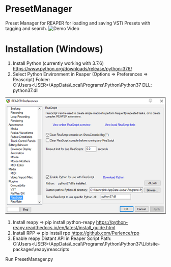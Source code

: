 # PresetManager
Preset Manager for REAPER for loading and saving VSTi Presets with tagging and search.
![Demo Video](/documentation/200422_demo.gif)



# Installation (Windows)
1. Install Python (currently working with 3.7.6) https://www.python.org/downloads/release/python-376/
1. Select Python Environment in Reaper (Options => Preferences => Reascript)
    Folder: C:\Users\<USER>\AppData\Local\Programs\Python\Python37
    DLL: python37.dll
    
![Reaper Python Preferences](/documentation/reaper_setting.png)
1. Install reapy => pip install python-reapy https://python-reapy.readthedocs.io/en/latest/install_guide.html
1. Install RPP => pip install rpp https://github.com/Perlence/rpp
1. Enable reapy Distant API in Reaper
    Script Path: C:\Users\<USER>\AppData\Local\Programs\Python\Python37\Lib\site-packages\reapy\reascripts
    
Run PresetManager.py
    
    
